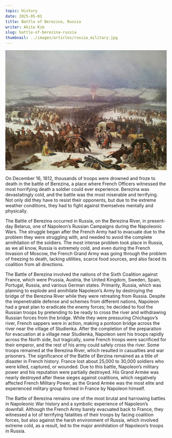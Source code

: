 ```yaml
---
topic: History
date: 2025-05-01
title: Battle of Berezina, Russia
writer: Akito Kim
slug: battle-of-berezina-russia
thumbnail: ../images/articles/russia_military.jpg
---
```

![](../images/articles/russia_military.jpg)

On December 16, 1812, thousands of troops were drowned and froze to death in the battle of Berezina, a place where French Officers witnessed the most horrifying death a soldier could ever experience. Berezina was devastatingly cold, and the battle was the most miserable and terrifying. Not only did they have to resist their opponents, but due to the extreme weather conditions, they had to fight against themselves mentally and physically.

The Battle of Berezina occurred in Russia, on the Berezina River, in present-day Belarus, one of Napoleon’s Russian Campaigns during the Napoleonic Wars. The struggle began after the French Army had to evacuate due to the problem they were struggling with, and needed to avoid the complete annihilation of the soldiers. The most intense problem took place in Russia, as we all know, Russia is extremely cold, and even during the French Invasion of Moscow, the French Grand Army was going through the problem of freezing to death, lacking utilities, scarce food sources, and also faced its coalition from all directions.

The Battle of Berezina involved the nations of the Sixth Coalition against France, which were Prussia, Austria, the United Kingdom, Sweden, Spain, Portugal, Russia, and various German states. Primarily, Russia, which was planning to explode and annihilate Napoleon’s Army by destroying the bridge of the Berezina River while they were retreating from Russia. Despite the impenetrable defense and schemes from different nations, Napoleon had a great plan to eradicate the enemy forces; he decided to fool the Russian troops by pretending to be ready to cross the river and withdrawing Russian forces from the bridge. While they were pressuring Chichagov’s river, French sappers were in action, making a pontoon bridge across the river near the village of Studienka. After the completion of the preparation for evacuation at a village near Studienka, Napoleon sent his troops rapidly across the North side, but tragically, some French troops were sacrificed for their emperor, and the rest of his army could safely cross the river. Some troops remained at the Berezina River, which resulted in casualties and war prisoners.	The significance of the Battle of Berzina remained as a title of disaster in French history. France lost about 25,000 to 30,000 soldiers who were killed, captured, or wounded. Due to this battle, Napoleon’s military power and his reputation were partially destroyed. His Grand Armée was nearly destroyed after these sieges against coalitions, which negatively affected French Military Power, as the Grand Armée was the most elite and experienced military group formed in France by Napoleon himself. 

The Battle of Berezina remains one of the most brutal and harrowing battles in Napoleonic War history and a symbolic experience of Napoleon’s downfall. Although the French Army barely evacuated back to France, they witnessed a lot of terrifying fatalities of their troops by facing coalition forces, but also against the harsh environment of Russia, which involved extreme cold, as a result, led to the major annihilation of Napoleon’s troops in Russia.